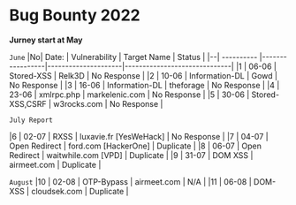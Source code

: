 #   Bug Bounty 2022

**Jurney start at May**

 `June`
|No|    Date: 	|	 Vulnerability 		|		 Target Name  	    	|	     	Status                |
|--| ---------- |-----------------|---------------------|------------------------------|
|1 |  06-06   |    Stored-XSS			  |			Relk3D		         	|	      No Response            |
|2 |  10-06	  |    Information-DL	| 			Gowd		       	   |   	   	No Response           |
|3 |  16-06	  |   Information-DL		| 		  theforage			   |          No Response          |
|4 |  23-06   |  xmlrpc.php 			   | 		markelenic.com 		| 	    	No Response             |
|5 |  30-06 	 |   Stored-XSS,CSRF	| 		w3rocks.com 		   | 		       No Response          |

   `July Report`

|6 |  02-07   |   RXSS  	     			|    luxavie.fr [YesWeHack] |      No Response       |
|7 |  04-07   |  Open Redirect   |    ford.com	[HackerOne]  	|     Duplicate          |
|8 |  06-07	  | Open Redirect  		| 	waitwhile.com [VPD]	    	| 	  Duplicate           |
|9 |  31-07   |    DOM XSS       |   airmeet.com             |     Duplicate          |
 
`August`
|10 |  02-08    |    OTP-Bypass    |    airmeet.com          |     N/A                |
|11 |  06-08    |   DOM-XSS        |    cloudsek.com          | Duplicate              |




